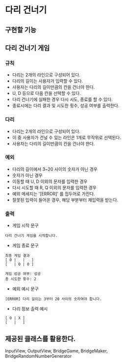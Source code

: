# 다리 건너기

## 구현할 기능

## 다리 건너기 게임

### 규칙

- 다리는 2개의 라인으로 구성되어 있다.
- 다리의 길이는 사용자가 입력할 수 있다.
- 사용자는 다리의 길이만큼의 칸을 건너야 한다.
- U, D 등으로 다음 칸을 선택할 수 있다.
- 다리 건너기에 실패한 경우 다시 시도, 종료를 할 수 있다.
- 종료시에는 다리 결과 및 시도한 횟수, 성공 여부를 출력한다.


### 다리

- 다리는 2개의 라인으로 구성되어 있다.
- 이 중 사용자가 건널 수 있는 라인은 1개로 무작위로 선택된다.
- 사용자는 다리의 길이만큼의 칸을 건너야 한다.

### 예외 

- 다리의 길이에서 3~20 사이의 숫자가 아닌 경우
- 숫자가 아닌 경우
- 이동할 때 U, D 이외의 문자를 입력한 경우
- 다시 시도할 때 R, Q 이외의 문자를 입력한 경우
- 예외 메세지는 '[ERROR]' 를 접두어로 가진다.
- 잘못된 입력이 들어온 경우, 해당 부분부터 재입력을 받는다.



### 출력

- 게임 시작 문구
```text
다리 건너기 게임을 시작합니다.
```

- 게임 종료 문구
```text
최종 게임 결과
[ O |   |   ]
[   | O | O ]

게임 성공 여부: 성공
총 시도한 횟수: 2
```

- 예외 예시 문구
```text
[ERROR] 다리 길이는 3부터 20 사이의 숫자여야 합니다.
```

- 다리 정보 출력 예시
```text
[ O | X ]
[   |   ]
```

## 제공된 클래스를 활용한다.

InputView, OutputView, BridgeGame, BridgeMaker, BridgeRandomNumberGenerator